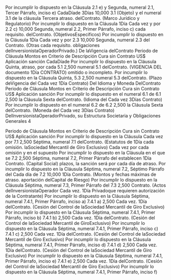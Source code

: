 Por incumplir lo dispuesto en la Cláusula
2.1 e) y Segunda, numeral 2.1, Tercer Párrafo, inciso e) CadaDíade 3Días
10,000
3.1 (Objeto) y el numeral 3.1 de la cláusula Tercera atraso.
delContrato. (Marco Jurídico y Regulatorio)
Por incumplir lo dispuesto en la Cláusula 1Día
Cada vez y por
2.2 c) 10,000 Segunda, numeral 2.2, Primer Párrafo, inciso c)
cada requisito.
delContrato. (ObjetivosEspecificos)
Por incumplir lo dispuesto en la Cláusula 1Día
Cada vez y por
2.3 10,000 Segunda, numeral 2.3 del Contrato. (Otras
cada requisito.
obligaciones delInversionistaOperadorPrivado.)
De laVigencia delContrato
Periodo de
Cláusula Montos en Criterio de
Descripción Cura sin
Contrato US$ Aplicación
sanción
CadaDíade
Por incumplir lo dispuesto en la Cláusula Quinta, atraso, por cada
5.1 2,500 numeral 5.1 delContrato. (VIGENCIA DEL documento 1Día
CONTRATO) omitido o
incompleto.
Por incumplir lo dispuesto en la Cláusula Quinta,
5.3 2,500 numeral 5.3 delContrato. (Plazo deVigencia del Cada vez 1Día
Contrato)
Del Idioma y Moneda DelContrato
Periodo de
Cláusula Montos en Criterio de
Descripción Cura sin
Contrato US$ Aplicación
sanción
Por incumplir lo dispuesto en el numeral 6.1 de
6.1 2,500 la Cláusula Sexta delContrato. (Idioma del Cada vez 3Días
Contrato)
Por incumplir lo dispuesto en el numeral 6.2 de
6.2 2,500 la Cláusula Sexta delContrato. (Moneda del Cada vez 3Días
Contrato)
DelInversionistaOperadorPrivado, su Estructura Societaria y Obligaciones Generales
4

Periodo de
Cláusula Montos en Criterio de
Descripción Cura sin
Contrato US$ Aplicación
sanción
Por incumplir lo dispuesto en la Cláusula
Cada vez por
7.1 2,500 Séptima, numeral 7.1 delContrato. (Estatutos de 1Día
cada omisión.
laSociedad Mercantil de Giro Exclusivo)
Cada vez por
cada omisión y
en el supuesto
Por incumplir lo dispuesto en la Cláusula en el que se
7.2 2,500 Séptima, numeral 7.2, Primer Párrafo del establecen 1Día
Contrato. (Capital Social) plazos, la
sanción será por
cada día de
atraso.
Por incumplir lo dispuesto en la Cláusula
Séptima, numeral 7.2, Séptimo Párrafo del Cada día de
7.2 10,000 1Día
Contrato. (Montos y fechas máximas de atraso.
aportación delCapital de Riesgo)
Por incumplir lo dispuesto en la Cláusula
Séptima, numeral 7.3, Primer Párrafo del
7.3 2,500 Contrato. (Actos delInversionistaOperador Cada vez. 1Día
Privadoque requieren autorización de la
Contratante)
Por incumplir lo dispuesto en la Cláusula
Séptima, numeral 7.4.1, Primer Párrafo, inciso a)
7.4.1 a) 2,500 Cada vez. 1Día
delContrato. (Cesión del Control de laSociedad
Mercantil de Giro Exclusivo)
Por incumplir lo dispuesto en la Cláusula
Séptima, numeral 7.4.1, Primer Párrafo, inciso b)
7.4.1 b) 2,500 Cada vez. 1Día
delContrato. (Cesión del Control de laSociedad
Mercantil de GiroExclusivo)
Por incumplir lo dispuesto en la Cláusula
Séptima, numeral 7.4.1, Primer Párrafo, inciso c)
7.4.1 c) 2,500 Cada vez. 1Día
delContrato. (Cesión del Control de laSociedad
Mercantil de Giro Exclusivo)
Por incumplir lo dispuesto en la Cláusula
Séptima, numeral 7.4.1, Primer Párrafo, inciso d)
7.4.1 d) 2,500 Cada vez. 1Día
delContrato. (Cesión del Control de laSociedad
Mercantil de Giro Exclusivo)
Por incumplir lo dispuesto en la Cláusula
Séptima, numeral 7.4.1, Primer Párrafo, inciso e)
7.4.1 e) 2,500 Cada vez. 1Día
delContrato. (Cesión del Control de laSociedad
Mercantil de Giro Exclusivo)
Por incumplir lo dispuesto en la Cláusula
Séptima, numeral 7.4.1, Primer Párrafo, inciso f)

